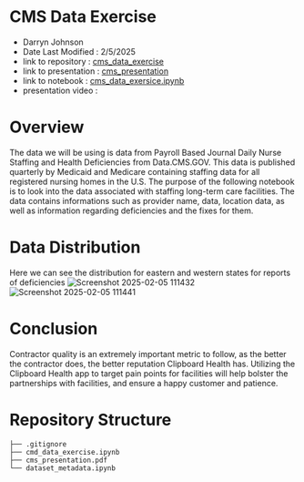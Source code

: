 # CMS Data Exercise

- Darryn Johnson
- Date Last Modified : 2/5/2025
- link to repository : [cms_data_exercise](https://github.com/Djohnson1313/cms_data_exercise)
- link to presentation : [cms_presentation](https://github.com/Djohnson1313/cms_data_exercise/blob/main/cms_presentation.pdf)
- link to notebook : [cms_data_exersice.ipynb](https://github.com/Djohnson1313/cms_data_exercise/blob/main/cms_data_exercise.ipynb)
- presentation video : 

# Overview 

The data we will be using is data from Payroll Based Journal Daily Nurse Staffing and Health Deficiencies from Data.CMS.GOV. 
This data is published quarterly by Medicaid and Medicare containing staffing data for all registered nursing homes in the U.S.
The purpose of the following notebook is to look into the data associated with staffing long-term care facilities. 
The data contains informations such as provider name, data, location data, as well as information regarding deficiencies and the fixes for them.

# Data Distribution
Here we can see the distribution for eastern and western states for reports of deficiencies
![Screenshot 2025-02-05 111432](https://github.com/user-attachments/assets/3bd9b5c7-f4b8-4566-947a-5d2a6a898b0b)
![Screenshot 2025-02-05 111441](https://github.com/user-attachments/assets/ddf2dda2-abac-443e-bbca-3d5d70815ec8)

# Conclusion

Contractor quality is an extremely important metric to follow, as the better the contractor does, the better reputation Clipboard Health has.
Utilizing the Clipboard Health app to target pain points for facilities will help bolster the partnerships with facilities, and ensure a happy customer and patience.

# Repository Structure
```
├── .gitignore
├── cmd_data_exercise.ipynb
├── cms_presentation.pdf
└── dataset_metadata.ipynb
```
